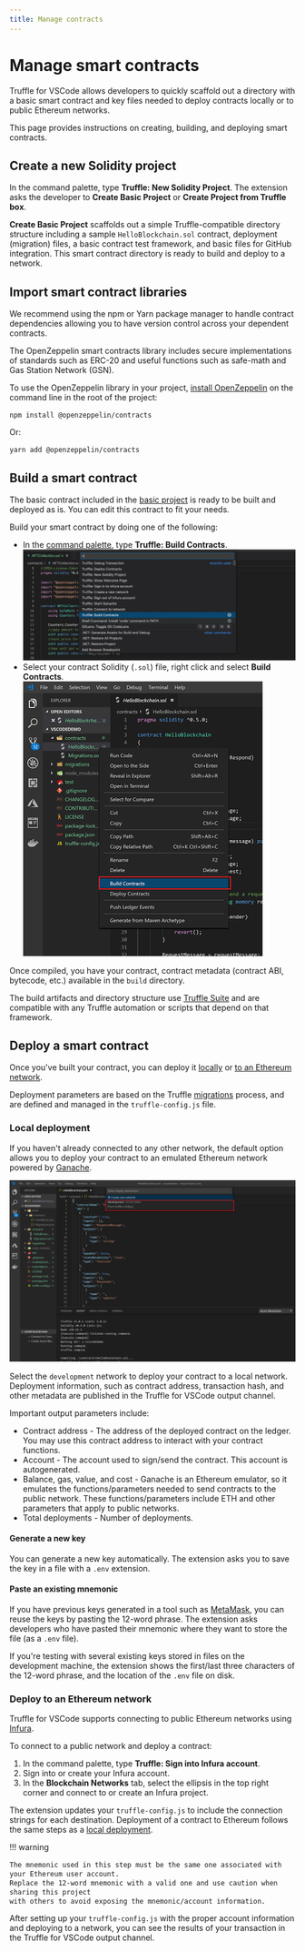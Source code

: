 ```yaml
---
title: Manage contracts
---
```


# Manage smart contracts

Truffle for VSCode allows developers to quickly scaffold out a directory with a basic smart contract
and key files needed to deploy contracts locally or to public Ethereum networks.

This page provides instructions on creating, building, and deploying smart contracts.

## Create a new Solidity project

In the command palette, type **Truffle: New Solidity Project**.
The extension asks the developer to **Create Basic Project** or **Create Project from Truffle box**.

**Create Basic Project** scaffolds out a simple Truffle-compatible directory structure including
a sample `HelloBlockchain.sol` contract, deployment (migration) files, a basic contract test
framework, and basic files for GitHub integration.
This smart contract directory is ready to build and deploy to a network.

## Import smart contract libraries

We recommend using the npm or Yarn package manager to handle contract dependencies allowing you to
have version control across your dependent contracts.

The OpenZeppelin smart contracts library includes secure implementations of standards such as ERC-20
and useful functions such as safe-math and Gas Station Network (GSN).

To use the OpenZeppelin library in your project,
[install OpenZeppelin](https://docs.openzeppelin.com/contracts/4.x/#install) on the command line in
the root of the project:

```shell
npm install @openzeppelin/contracts
```

Or:

```shell
yarn add @openzeppelin/contracts
```

## Build a smart contract

The basic contract included in the [basic project](#create-a-new-solidity-project) is ready to be
built and deployed as is.
You can edit this contract to fit your needs.

Build your smart contract by doing one of the following:

- In the [command palette](../reference/command-palette.md), type **Truffle: Build Contracts**.
  ![Command Palette - build contract](../images/commandpalettebuild.jpg)
- Select your contract Solidity (`.sol`) file, right click and select **Build Contracts**.
  ![Right click contract - build contract](../images/buildContractRightClick.png)

Once compiled, you have your contract, contract metadata (contract ABI, bytecode, etc.) available in
the `build` directory.

The build artifacts and directory structure use [Truffle Suite](https://trufflesuite.com/) and are
compatible with any Truffle automation or scripts that depend on that framework.

## Deploy a smart contract

Once you've built your contract, you can deploy it [locally](#local-deployment) or
[to an Ethereum network](#deploy-to-an-ethereum-network).

Deployment parameters are based on the Truffle
[migrations](../../truffle/getting-started/running-migrations.md) process, and are defined and
managed in the `truffle-config.js` file.

### Local deployment

If you haven't already connected to any other network, the default option allows you to deploy your
contract to an emulated Ethereum network powered by [Ganache](../../ganache/index.md).

![Smart contract deployment - local](../images/deployContractSelectDefault.png)

Select the `development` network to deploy your contract to a local network.
Deployment information, such as contract address, transaction hash, and other metadata are
published in the Truffle for VSCode output channel.

Important output parameters include:

- Contract address - The address of the deployed contract on the ledger.
  You may use this contract address to interact with your contract functions.
- Account - The account used to sign/send the contract.
  This account is autogenerated.
- Balance, gas, value, and cost - Ganache is an Ethereum emulator, so it emulates the
  functions/parameters needed to send contracts to the public network.
  These functions/parameters include ETH and other parameters that apply to public networks.
- Total deployments - Number of deployments.

#### Generate a new key

You can generate a new key automatically.
The extension asks you to save the key in a file with a `.env` extension.

#### Paste an existing mnemonic

If you have previous keys generated in a tool such as [MetaMask](https://metamask.io/), you can
reuse the keys by pasting the 12-word phrase.
The extension asks developers who have pasted their mnemonic where they want to store the
file (as a `.env` file).

If you're testing with several existing keys stored in files on the development machine, the
extension shows the first/last three characters of the 12-word phrase, and the location of the
`.env` file on disk.

### Deploy to an Ethereum network

Truffle for VSCode supports connecting to public Ethereum networks using [Infura](https://infura.io/).

To connect to a public network and deploy a contract:

1. In the command palette, type **Truffle: Sign into Infura account**.
1. Sign into or create your Infura account.
1. In the **Blockchain Networks** tab, select the ellipsis in the top right corner and connect to or
   create an Infura project.

The extension updates your `truffle-config.js` to include the connection strings for each destination.
Deployment of a contract to Ethereum follows the same steps as a [local deployment](#local-deployment).

!!! warning

    The mnemonic used in this step must be the same one associated with your Ethereum user account.
    Replace the 12-word mnemonic with a valid one and use caution when sharing this project
    with others to avoid exposing the mnemonic/account information.

After setting up your `truffle-config.js` with the proper account information and deploying to a
network, you can see the results of your transaction in the Truffle for VSCode output channel.

